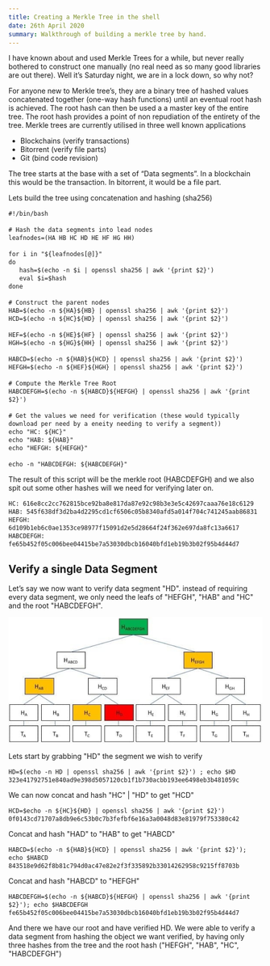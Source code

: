 ```yaml
---
title: Creating a Merkle Tree in the shell
date: 26th April 2020
summary: Walkthrough of building a merkle tree by hand.
---
```


I have known about and used Merkle Trees for a while, but never really bothered to construct one manually (no real need as so many good libraries are out there). Well it’s Saturday night, we are in a lock down, so why not?

For anyone new to Merkle tree’s, they are a binary tree of hashed values concatenated together (one-way hash functions) until an eventual root hash is achieved. The root hash can then be used a a master key of the entire tree. The root hash provides a point of non repudiation of the entirety of the tree. Merkle trees are currently utilised in three well known applications

* Blockchains (verify transactions)
* Bitorrent (verify file parts)
* Git (bind code revision)

The tree starts at the base with a set of “Data segments”. In a blockchain this would be the transaction. In bitorrent, it would be a file part.

Lets build the tree using concatenation and hashing (sha256)

```
#!/bin/bash

# Hash the data segments into lead nodes
leafnodes=(HA HB HC HD HE HF HG HH)

for i in "${leafnodes[@]}"
do
   hash=$(echo -n $i | openssl sha256 | awk '{print $2}')
   eval $i=$hash
done

# Construct the parent nodes
HAB=$(echo -n ${HA}${HB} | openssl sha256 | awk '{print $2}')
HCD=$(echo -n ${HC}${HD} | openssl sha256 | awk '{print $2}')

HEF=$(echo -n ${HE}${HF} | openssl sha256 | awk '{print $2}')
HGH=$(echo -n ${HG}${HH} | openssl sha256 | awk '{print $2}')

HABCD=$(echo -n ${HAB}${HCD} | openssl sha256 | awk '{print $2}')
HEFGH=$(echo -n ${HEF}${HGH} | openssl sha256 | awk '{print $2}')

# Compute the Merkle Tree Root
HABCDEFGH=$(echo -n ${HABCD}${HEFGH} | openssl sha256 | awk '{print $2}')

# Get the values we need for verification (these would typically download per need by a eneity needing to verify a segment))
echo "HC: ${HC}"
echo "HAB: ${HAB}"
echo "HEFGH: ${HEFGH}"

echo -n "HABCDEFGH: ${HABCDEFGH}"
```

The result of this script will be the merkle root (HABCDEFGH) and we also spit out some other hashes will we need for verifying later on.

```
HC: 616e8cc2cc762815bce92ba8e817da87e92c98b3e3e5c42697caaa76e18c6129
HAB: 545f638df3d2ba4d2295cd1cf6506c05b8340afd5a014f704c741245aab86831
HEFGH: 6d109b1eb6c0ae1353ce98977f15091d2e5d28664f24f362e697da8fc13a6617
HABCDEFGH: fe65b452f05c006bee04415be7a53030dbcb16040bfd1eb19b3b02f95b4d44d7 
```

## Verify a single Data Segment

Let’s say we now want to verify data segment "HD". instead of requiring every data segment, we only need the leafs of "HEFGH", "HAB" and "HC" and the root "HABCDEFGH".


![](assets/merkle-tree-tx.jpg#center)

Lets start by grabbing "HD" the segment we wish to verify

```
HD=$(echo -n HD | openssl sha256 | awk '{print $2}') ; echo $HD
323e41792751e840ad9e398d5057120cb1f1b730acbb193ee6498eb3b481059c
```

We can now concat and hash "HC" | "HD" to get "HCD"

```
HCD=$echo -n ${HC}${HD} | openssl sha256 | awk '{print $2}')
0f0143cd71707a8db9e6c53b0c7b3fefbf6e16a3a0048d83e81979f753380c42
```

Concat and hash "HAD" to "HAB" to get "HABCD"

```
HABCD=$(echo -n ${HAB}${HCD} | openssl sha256 | awk '{print $2}'); echo $HABCD
843518e9d62f8b81c794d0ac47e82e2f3f335892b33014262958c9215ff8703b
```

Concat and hash "HABCD" to "HEFGH"

```
HABCDEFGH=$(echo -n ${HABCD}${HEFGH} | openssl sha256 | awk '{print $2}'); echo $HABCDEFGH
fe65b452f05c006bee04415be7a53030dbcb16040bfd1eb19b3b02f95b4d44d7
```

And there we have our root and have verified HD. We were able to verify a data segment from hashing the object we want verified, by having only three hashes from the tree and the root hash ("HEFGH", "HAB", "HC", "HABCDEFGH")

